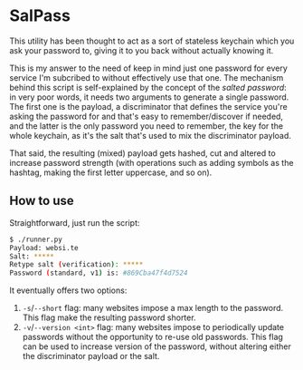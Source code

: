 # SalPass

This utility has been thought to act as a sort of stateless keychain which you ask your password to, giving it to you back without actually knowing it.

This is my answer to the need of keep in mind just one password for every service I'm subcribed to without effectively use that one.
The mechanism behind this script is self-explained by the concept of the _salted password_: in very poor words, it needs two arguments to generate a single password.
The first one is the payload, a discriminator that defines the service you're asking the password for and that's easy to remember/discover if needed, and the latter is the only password you need to remember, the key for the whole keychain, as it's the salt that's used to mix the discriminator payload.

That said, the resulting (mixed) payload gets hashed, cut and altered to increase password strength (with operations such as adding symbols as the hashtag, making the first letter uppercase, and so on).

## How to use

Straightforward, just run the script:

```bash
$ ./runner.py
Payload: websi.te
Salt: *****
Retype salt (verification): *****
Password (standard, v1) is: #869Cba47f4d7524
```

It eventually offers two options:
1. `-s`/`--short` flag: many websites impose a max length to the password. This flag make the resulting password shorter.
2. `-v`/`--version <int>` flag: many websites impose to periodically update passwords without the opportunity to re-use old passwords. This flag can be used to increase version of the password, without altering either the discriminator payload or the salt.